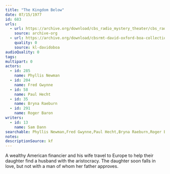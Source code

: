 ```yaml
---
title: "The Kingdom Below"
date: 07/15/1977
id: 683
urls: 
  - url: https://archive.org/download/cbs_radio_mystery_theater/cbs_radio_mystery_theater-0651-0700.zip/cbs_radio_mystery_theater-0651-0700%2Fcbsrmt_0683_the_kingdom_below.mp3
    source: archive-org
  - url: https://archive.org/download/cbsrmt-david-oxford-boa-collection/CBSRMT-770715-0683-The-Kingdom-Below-(128-48)_WBBM-JE-{BoA}.mp3
    quality: 0
    source: kl-davidoboa
audioQuality: 0
tags: 
multipart: 0
actors:  
  - id: 285
    name: Phyllis Newman  
  - id: 204
    name: Fred Gwynne  
  - id: 58
    name: Paul Hecht  
  - id: 35
    name: Bryna Raeburn  
  - id: 291
    name: Roger Baron
writers:  
  - id: 13
    name: Sam Dann
searchable: Phyllis Newman,Fred Gwynne,Paul Hecht,Bryna Raeburn,Roger Baron Sam Dann
notes: 
descriptionSource: kf
---
```

A wealthy American financier and his wife travel to Europe to help their daughter find a husband with the aristocracy. The daughter soon falls in love, but not with a man of whom her father approves.